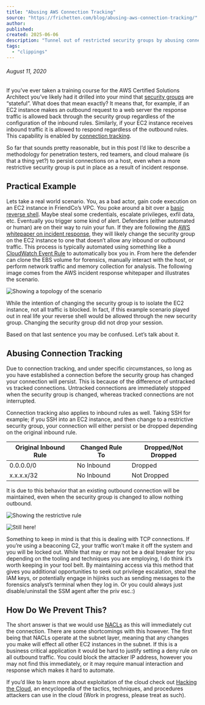 ```yaml
---
title: "Abusing AWS Connection Tracking"
source: "https://frichetten.com/blog/abusing-aws-connection-tracking/"
author:
published:
created: 2025-06-06
description: "Tunnel out of restricted security groups by abusing connection tracking."
tags:
  - "clippings"
---
```

###### August 11, 2020

If you’ve ever taken a training course for the AWS Certified Solutions Architect you’ve likely had it drilled into your mind that [security groups](https://docs.aws.amazon.com/vpc/latest/userguide/VPC_SecurityGroups.html) are “stateful”. What does that mean exactly? It means that, for example, if an EC2 instance makes an outbound request to a web server the response traffic is allowed back through the security group regardless of the configuration of the inbound rules. Similarly, if your EC2 instance receives inbound traffic it is allowed to respond regardless of the outbound rules. This capability is enabled by [connection tracking](https://docs.aws.amazon.com/AWSEC2/latest/UserGuide/ec2-security-groups.html#security-group-connection-tracking).

So far that sounds pretty reasonable, but in this post I’d like to describe a methodology for penetration testers, red teamers, and cloud malware (is that a thing yet?) to persist connections on a host, even when a more restrictive security group is put in place as a result of incident response.

## Practical Example

Lets take a real world scenario. You, as a bad actor, gain code execution on an EC2 instance in FriendCo’s VPC. You poke around a bit over a [basic reverse shell](http://pentestmonkey.net/cheat-sheet/shells/reverse-shell-cheat-sheet). Maybe steal some credentials, escalate privileges, exfil data, etc. Eventually you trigger some kind of alert. Defenders (either automated or human) are on their way to ruin your fun. If they are following the [AWS whitepaper on incident response](https://d1.awsstatic.com/whitepapers/aws_security_incident_response.pdf), they will likely change the security group on the EC2 instance to one that doesn’t allow any inbound or outbound traffic. This process is typically automated using something like a [CloudWatch Event Rule](https://docs.aws.amazon.com/AmazonCloudWatch/latest/events/WhatIsCloudWatchEvents.html) to automatically box you in. From here the defender can clone the EBS volume for forensics, manually interact with the host, or perform network traffic and memory collection for analysis. The following image comes from the AWS incident response whitepaper and illustrates the scenario.

![Showing a topology of the scenario](https://frichetten.com/images/blog/abusing-aws-connection-tracking/scenario.png)

  

While the intention of changing the security group is to isolate the EC2 instance, not all traffic is blocked. In fact, if this example scenario played out in real life your reverse shell would be allowed through the new security group. Changing the security group did not drop your session.

Based on that last sentence you may be confused. Let’s talk about it.

## Abusing Connection Tracking

Due to connection tracking, and under specific circumstances, so long as you have established a connection before the security group has changed your connection will persist. This is because of the difference of untracked vs tracked connections. Untracked connections are immediately stopped when the security group is changed, whereas tracked connections are not interrupted.

Connection tracking also applies to inbound rules as well. Taking SSH for example; if you SSH into an EC2 instance, and then change to a restrictive security group, your connection will either persist or be dropped depending on the original inbound rule.

| Original Inbound Rule | Changed Rule To | Dropped/Not Dropped |
| --- | --- | --- |
| 0.0.0.0/0 | No Inbound | Dropped |
| x.x.x.x/32 | No Inbound | Not Dropped |

  

It is due to this behavior that an existing outbound connection will be maintained, even when the security group is changed to allow nothing outbound.

![Showing the restrictive rule](https://frichetten.com/images/blog/abusing-aws-connection-tracking/restrictive-rule.png)

  

![Still here!](https://frichetten.com/images/blog/abusing-aws-connection-tracking/still-here.png)

  

Something to keep in mind is that this is dealing with TCP connections. If you’re using a beaconing C2, your traffic won’t make it off the system and you will be locked out. While that may or may not be a deal breaker for you depending on the tooling and techniques you are employing, I do think it’s worth keeping in your tool belt. By maintaining access via this method that gives you additional opportunities to seek out privilege escalation, steal the IAM keys, or potentially engage in hijinks such as sending messages to the forensics analyst’s terminal when they log in. Or you could always just disable/uninstall the SSM agent after the priv esc.:)

## How Do We Prevent This?

The short answer is that we would use [NACLs](https://docs.aws.amazon.com/vpc/latest/userguide/vpc-network-acls.html) as this will immediately cut the connection. There are some shortcomings with this however. The first being that NACLs operate at the subnet layer, meaning that any changes you make will effect all other EC2 instances in the subnet. If this is a business critical application it would be hard to justify setting a deny rule on all outbound traffic. You could block the attacker IP address, however you may not find this immediately, or it may require manual interaction and response which makes it hard to automate.

If you’d like to learn more about exploitation of the cloud check out [Hacking the Cloud](https://hackingthe.cloud/?pk_campaign=con-tracking-blog), an encyclopedia of the tactics, techniques, and procedures attackers can use in the cloud (Work in progress, please treat as such).